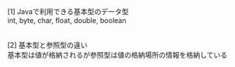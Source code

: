 [1] Javaで利用できる基本型のデータ型<br>
        int, byte, char, float, double, boolean<br>
<br>

[2] 基本型と参照型の違い<br>
        基本型は値が格納されるが参照型は値の格納場所の情報を格納している
